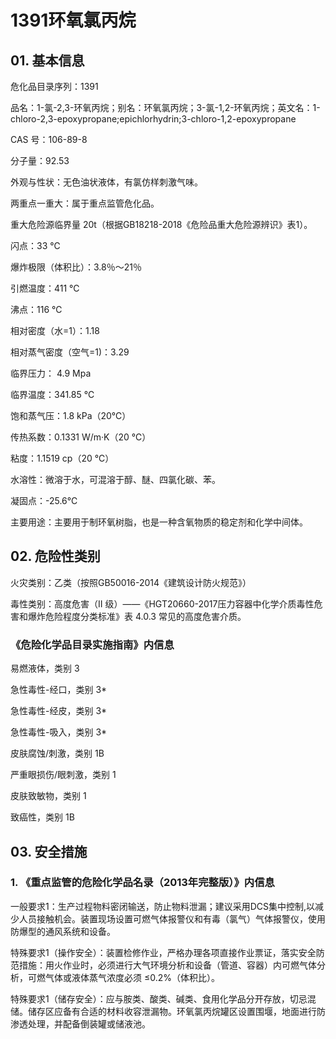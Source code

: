 # 1391环氧氯丙烷

## 01. 基本信息

危化品目录序列：1391

品名：1-氯-2,3-环氧丙烷；别名：环氧氯丙烷；3-氯-1,2-环氧丙烷；英文名：1-chloro-2,3-epoxypropane;epichlorhydrin;3-chloro-1,2-epoxypropane

CAS 号：106-89-8

分子量：92.53

外观与性状：无色油状液体，有氯仿样刺激气味。

两重点一重大：属于重点监管危化品。

重大危险源临界量 20t（根据GB18218-2018《危险品重大危险源辨识》表1）。

闪点：33 ℃

爆炸极限（体积比）：3.8％～21％

引燃温度：411 ℃

沸点：116 ℃

相对密度（水=1）：1.18

相对蒸气密度（空气=1)：3.29

临界压力： 4.9 Mpa

临界温度：341.85 ℃

饱和蒸气压：1.8 kPa（20℃）

传热系数：0.1331 W/m·K（20 ℃）

粘度：1.1519 cp（20 ℃）

水溶性：微溶于水，可混溶于醇、醚、四氯化碳、苯。

凝固点：-25.6℃

主要用途：主要用于制环氧树脂，也是一种含氧物质的稳定剂和化学中间体。

## 02. 危险性类别

火灾类别：乙类（按照GB50016-2014《建筑设计防火规范》）

毒性类别：高度危害（II 级）——《HGT20660-2017压力容器中化学介质毒性危害和爆炸危险程度分类标准》表 4.0.3 常见的高度危害介质。

### 《危险化学品目录实施指南》内信息

易燃液体，类别 3

急性毒性-经口，类别 3*

急性毒性-经皮，类别 3*

急性毒性-吸入，类别 3*

皮肤腐蚀/刺激，类别 1B

严重眼损伤/眼刺激，类别 1

皮肤致敏物，类别 1

致癌性，类别 1B 

## 03. 安全措施

### 1. 《重点监管的危险化学品名录（2013年完整版）》内信息

一般要求1：生产过程物料密闭输送，防止物料泄漏；建议采用DCS集中控制,以减少人员接触机会。装置现场设置可燃气体报警仪和有毒（氯气）气体报警仪，使用防爆型的通风系统和设备。

特殊要求1（操作安全）：装置检修作业，严格办理各项直接作业票证，落实安全防范措施：用火作业时，必须进行大气环境分析和设备（管道、容器）内可燃气体分析，可燃气体或液体蒸气浓度必须 ≤0.2%（体积比）。

特殊要求1（储存安全）：应与胺类、酸类、碱类、食用化学品分开存放，切忌混储。储存区应备有合适的材料收容泄漏物。环氧氯丙烷罐区设置围堰，地面进行防渗透处理，并配备倒装罐或储液池。


